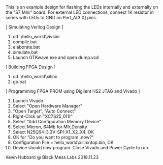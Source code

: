 This is an example design for flashing the LEDs internally and externally
on the "S7 Mini" board.
For external LED connections, connect 1K resistor in series with LEDs to GND
on Port_A[3:0] pins.


[ Simulating Verilog Design ]
1) cd .\hello_world\vivsim
2) compile.bat
3) elaborate.bat
4) simulate.bat
5) Launch GTKwave.exe and open dump.vcd

[ Building FPGA Design ]
1) cd .\hello_world\xilinx
2) go.bat

[ Programming FPGA PROM using Digilent HS2 JTAG and Vivado ]
1) Launch Vivado
2) Select "Open Hardware Manager"
3) "Open Target", "Auto Connect"
4) Right-Click on "XC7S25_0(1)"
5) Select "Add Configuration Memory Device"
6) Select Micron, 64Mb for Mfr,Density
7) Select N25Q64-3.3V-SPI-X1_X2_X4, OK
8) OK for "Do you want to program..now?"
9) Configuration File = hello_world\xilinx\top.bin, OK
10) Device should now program. Close Vivado and Power Cycle to run.


Kevin Hubbard @ Black Mesa Labs 2018.11.23